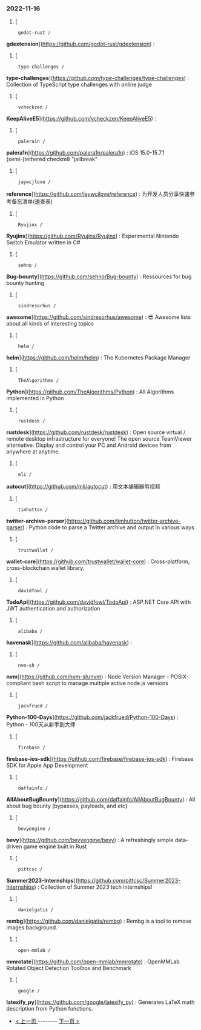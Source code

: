 ### 2022-11-16 
1. [
    

        godot-rust /
**gdextension**](https://github.com/godot-rust/gdextension) : 
1. [
    

        type-challenges /
**type-challenges**](https://github.com/type-challenges/type-challenges) : Collection of TypeScript type challenges with online judge
1. [
    

        vcheckzen /
**KeepAliveE5**](https://github.com/vcheckzen/KeepAliveE5) : 
1. [
    

        palera1n /
**palera1n**](https://github.com/palera1n/palera1n) : iOS 15.0-15.7.1 (semi-)tethered checkm8 "jailbreak"
1. [
    

        jaywcjlove /
**reference**](https://github.com/jaywcjlove/reference) : 为开发人员分享快速参考备忘清单(速查表)
1. [
    

        Ryujinx /
**Ryujinx**](https://github.com/Ryujinx/Ryujinx) : Experimental Nintendo Switch Emulator written in C#
1. [
    

        sehno /
**Bug-bounty**](https://github.com/sehno/Bug-bounty) : Ressources for bug bounty hunting
1. [
    

        sindresorhus /
**awesome**](https://github.com/sindresorhus/awesome) : 😎 Awesome lists about all kinds of interesting topics
1. [
    

        helm /
**helm**](https://github.com/helm/helm) : The Kubernetes Package Manager
1. [
    

        TheAlgorithms /
**Python**](https://github.com/TheAlgorithms/Python) : All Algorithms implemented in Python
1. [
    

        rustdesk /
**rustdesk**](https://github.com/rustdesk/rustdesk) : Open source virtual / remote desktop infrastructure for everyone! The open source TeamViewer alternative. Display and control your PC and Android devices from anywhere at anytime.
1. [
    

        mli /
**autocut**](https://github.com/mli/autocut) : 用文本编辑器剪视频
1. [
    

        timhutton /
**twitter-archive-parser**](https://github.com/timhutton/twitter-archive-parser) : Python code to parse a Twitter archive and output in various ways
1. [
    

        trustwallet /
**wallet-core**](https://github.com/trustwallet/wallet-core) : Cross-platform, cross-blockchain wallet library.
1. [
    

        davidfowl /
**TodoApi**](https://github.com/davidfowl/TodoApi) : ASP.NET Core API with JWT authentication and authorization
1. [
    

        alibaba /
**havenask**](https://github.com/alibaba/havenask) : 
1. [
    

        nvm-sh /
**nvm**](https://github.com/nvm-sh/nvm) : Node Version Manager - POSIX-compliant bash script to manage multiple active node.js versions
1. [
    

        jackfrued /
**Python-100-Days**](https://github.com/jackfrued/Python-100-Days) : Python - 100天从新手到大师
1. [
    

        firebase /
**firebase-ios-sdk**](https://github.com/firebase/firebase-ios-sdk) : Firebase SDK for Apple App Development
1. [
    

        daffainfo /
**AllAboutBugBounty**](https://github.com/daffainfo/AllAboutBugBounty) : All about bug bounty (bypasses, payloads, and etc)
1. [
    

        bevyengine /
**bevy**](https://github.com/bevyengine/bevy) : A refreshingly simple data-driven game engine built in Rust
1. [
    

        pittcsc /
**Summer2023-Internships**](https://github.com/pittcsc/Summer2023-Internships) : Collection of Summer 2023 tech internships!
1. [
    

        danielgatis /
**rembg**](https://github.com/danielgatis/rembg) : Rembg is a tool to remove images background.
1. [
    

        open-mmlab /
**mmrotate**](https://github.com/open-mmlab/mmrotate) : OpenMMLab Rotated Object Detection Toolbox and Benchmark
1. [
    

        google /
**latexify_py**](https://github.com/google/latexify_py) : Generates LaTeX math description from Python functions. 

- [ < 上一页 ](https://github.com/able8/github-trending-daily-record/blob/master/2022-11-15.md) -------- [ 下一页 > ](https://github.com/able8/github-trending-daily-record/blob/master/2022-11-17.md)
